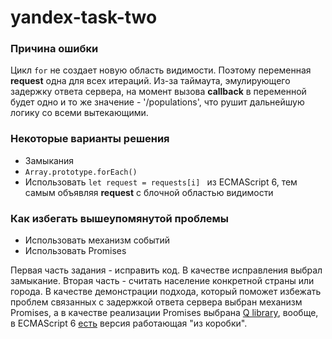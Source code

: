 # yandex-task-two

### Причина ошибки

Цикл `for` не создает новую область видимости. Поэтому переменная **request** одна для всех итераций. Из-за таймаута, эмулирующего задержку ответа сервера, на момент вызова **callback** в переменной будет одно и то же значение - '/populations', что рушит дальнейшую логику со всеми вытекающими.

### Некоторые варианты решения

* Замыкания
* `Array.prototype.forEach()`
* Использовать `let request = requests[i] ` из ECMAScript 6, тем самым объявляя **request** с блочной областью видимости

### Как избегать вышеупомянутой проблемы

* Использовать механизм событий
* Использовать Promises 
 
Первая часть задания - исправить код. В качестве исправления выбрал замыкание.
Вторая часть - считать население конкретной страны или города. В качестве демонстрации подхода, который поможет избежать проблем связанных с задержкой ответа сервера выбран механизм Promises, а в качестве реализации Promises выбрана [Q library](https://github.com/kriskowal/q), вообще, в ECMAScript 6  [есть](https://developer.mozilla.org/ru/docs/Web/JavaScript/Reference/Global_Objects/Promise) версия работающая "из коробки".

